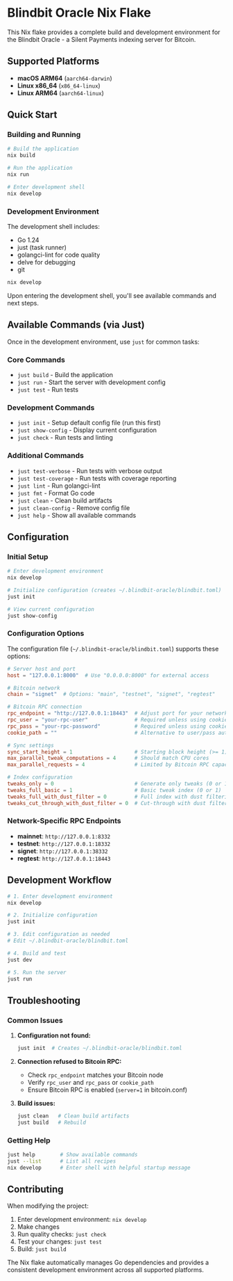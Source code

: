 # Blindbit Oracle Nix Flake

This Nix flake provides a complete build and development environment for the Blindbit Oracle - a Silent Payments indexing server for Bitcoin.

## Supported Platforms

- **macOS ARM64** (`aarch64-darwin`)
- **Linux x86_64** (`x86_64-linux`)  
- **Linux ARM64** (`aarch64-linux`)

## Quick Start

### Building and Running

```bash
# Build the application
nix build

# Run the application
nix run

# Enter development shell
nix develop
```

### Development Environment

The development shell includes:
- Go 1.24
- just (task runner)
- golangci-lint for code quality
- delve for debugging
- git

```bash
nix develop
```

Upon entering the development shell, you'll see available commands and next steps.

## Available Commands (via Just)

Once in the development environment, use `just` for common tasks:

### Core Commands
- `just build` - Build the application
- `just run` - Start the server with development config
- `just test` - Run tests

### Development Commands  
- `just init` - Setup default config file (run this first)
- `just show-config` - Display current configuration
- `just check` - Run tests and linting

### Additional Commands
- `just test-verbose` - Run tests with verbose output
- `just test-coverage` - Run tests with coverage reporting
- `just lint` - Run golangci-lint
- `just fmt` - Format Go code
- `just clean` - Clean build artifacts
- `just clean-config` - Remove config file
- `just help` - Show all available commands

## Configuration

### Initial Setup

```bash
# Enter development environment
nix develop

# Initialize configuration (creates ~/.blindbit-oracle/blindbit.toml)
just init

# View current configuration
just show-config
```

### Configuration Options

The configuration file (`~/.blindbit-oracle/blindbit.toml`) supports these options:

```toml
# Server host and port
host = "127.0.0.1:8000"  # Use "0.0.0.0:8000" for external access

# Bitcoin network
chain = "signet"  # Options: "main", "testnet", "signet", "regtest"

# Bitcoin RPC connection
rpc_endpoint = "http://127.0.0.1:18443"  # Adjust port for your network
rpc_user = "your-rpc-user"               # Required unless using cookie_path
rpc_pass = "your-rpc-password"           # Required unless using cookie_path
cookie_path = ""                         # Alternative to user/pass auth

# Sync settings
sync_start_height = 1                    # Starting block height (>= 1)
max_parallel_tweak_computations = 4      # Should match CPU cores
max_parallel_requests = 4                # Limited by Bitcoin RPC capacity

# Index configuration
tweaks_only = 0                          # Generate only tweaks (0 or 1)
tweaks_full_basic = 1                    # Basic tweak index (0 or 1)
tweaks_full_with_dust_filter = 0         # Full index with dust filtering (0 or 1)
tweaks_cut_through_with_dust_filter = 0  # Cut-through with dust filtering (0 or 1)
```

### Network-Specific RPC Endpoints

- **mainnet**: `http://127.0.0.1:8332`
- **testnet**: `http://127.0.0.1:18332`
- **signet**: `http://127.0.0.1:38332`
- **regtest**: `http://127.0.0.1:18443`

## Development Workflow

```bash
# 1. Enter development environment
nix develop

# 2. Initialize configuration
just init

# 3. Edit configuration as needed
# Edit ~/.blindbit-oracle/blindbit.toml

# 4. Build and test
just dev

# 5. Run the server
just run
```

## Troubleshooting

### Common Issues

1. **Configuration not found:**
   ```bash
   just init  # Creates ~/.blindbit-oracle/blindbit.toml
   ```

2. **Connection refused to Bitcoin RPC:**
   - Check `rpc_endpoint` matches your Bitcoin node
   - Verify `rpc_user` and `rpc_pass` or `cookie_path`
   - Ensure Bitcoin RPC is enabled (`server=1` in bitcoin.conf)

3. **Build issues:**
   ```bash
   just clean   # Clean build artifacts
   just build   # Rebuild
   ```

### Getting Help

```bash
just help        # Show available commands
just --list      # List all recipes
nix develop      # Enter shell with helpful startup message
```

## Contributing

When modifying the project:

1. Enter development environment: `nix develop`
2. Make changes
3. Run quality checks: `just check`
4. Test your changes: `just test`
5. Build: `just build`

The Nix flake automatically manages Go dependencies and provides a consistent development environment across all supported platforms.

